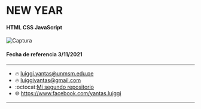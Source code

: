 # NEW YEAR

#### HTML CSS JavaScript 

![Captura](https://user-images.githubusercontent.com/86317658/140102265-ba15d83e-4756-4c29-add5-96da19ea2670.PNG)

#### Fecha de referencia 3/11/2021
___
- :fire: luiggi.yantas@unmsm.edu.pe
- :fire: luiggiyantas@gmail.com
- :octocat:[Mi segundo repositorio](https://github.com/LuiggiCF/SistemaEstacionamiento "LuiggiCF")
- :globe_with_meridians: <https://www.facebook.com/yantas.luiggi>
___
